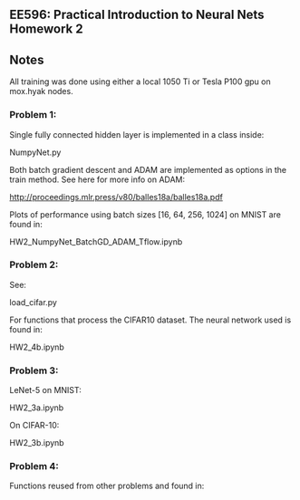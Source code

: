 ## EE596: Practical Introduction to Neural Nets Homework 2

## Notes
All training was done using either a local 1050 Ti or Tesla P100 gpu on mox.hyak nodes.

### Problem 1:
Single fully connected hidden layer is implemented in a class inside:

NumpyNet.py

Both batch gradient descent and ADAM are implemented as options in the train method. See here for more info on ADAM:

<http://proceedings.mlr.press/v80/balles18a/balles18a.pdf>

Plots of performance using batch sizes [16, 64, 256, 1024] on MNIST are found in:

HW2_NumpyNet_BatchGD_ADAM_Tflow.ipynb

### Problem 2:

See:

load_cifar.py

For functions that process the CIFAR10 dataset. The neural network used is found in:

HW2_4b.ipynb

### Problem 3:

LeNet-5 on MNIST:

HW2_3a.ipynb

On CIFAR-10:

HW2_3b.ipynb

### Problem 4:

Functions reused from other problems and found in:






